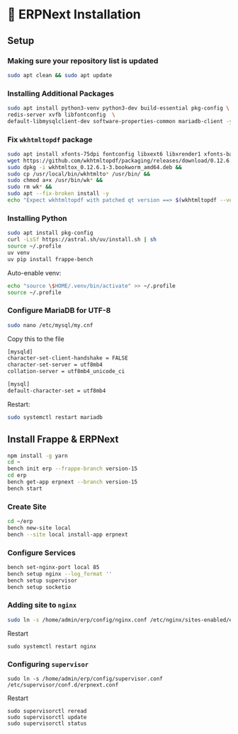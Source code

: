 # 🏢 ERPNext Installation

## Setup

### Making sure your repository list is updated

```bash
sudo apt clean && sudo apt update
```

### Installing Additional Packages

```bash
sudo apt install python3-venv python3-dev build-essential pkg-config \
redis-server xvfb libfontconfig  \
default-libmysqlclient-dev software-properties-common mariadb-client -y
```

### Fix `wkhtmltopdf` package

```bash
sudo apt install xfonts-75dpi fontconfig libxext6 libxrender1 xfonts-base &&
wget https://github.com/wkhtmltopdf/packaging/releases/download/0.12.6.1-3/wkhtmltox_0.12.6.1-3.bookworm_amd64.deb &&
sudo dpkg -i wkhtmltox_0.12.6.1-3.bookworm_amd64.deb &&
sudo cp /usr/local/bin/wkhtmlto* /usr/bin/ &&
sudo chmod a+x /usr/bin/wk* &&
sudo rm wk* &&
sudo apt --fix-broken install -y
echo "Expect wkhtmltopdf with patched qt version ==> $(wkhtmltopdf --version)"
```

### Installing Python

```bash
sudo apt install pkg-config
curl -LsSf https://astral.sh/uv/install.sh | sh
source ~/.profile
uv venv
uv pip install frappe-bench
```

Auto-enable venv:

```bash
echo "source \$HOME/.venv/bin/activate" >> ~/.profile
source ~/.profile
```

### Configure MariaDB for UTF-8

```bash
sudo nano /etc/mysql/my.cnf
```

Copy this to the file

```bash
[mysqld]
character-set-client-handshake = FALSE
character-set-server = utf8mb4
collation-server = utf8mb4_unicode_ci

[mysql]
default-character-set = utf8mb4
```

Restart:

```bash
sudo systemctl restart mariadb
```

## Install Frappe & ERPNext

```bash
npm install -g yarn
cd ~
bench init erp --frappe-branch version-15
cd erp
bench get-app erpnext --branch version-15
bench start
```

### Create Site

```bash
cd ~/erp
bench new-site local
bench --site local install-app erpnext
```

### Configure Services

```bash
bench set-nginx-port local 85
bench setup nginx --log_format ''
bench setup supervisor
bench setup socketio
```

### Adding site to `nginx`

```bash
sudo ln -s /home/admin/erp/config/nginx.conf /etc/nginx/sites-enabled/erpnext.conf
```

Restart

```
sudo systemctl restart nginx
```

### Configuring `supervisor`

```
sudo ln -s /home/admin/erp/config/supervisor.conf /etc/supervisor/conf.d/erpnext.conf
```

Restart

```
sudo supervisorctl reread
sudo supervisorctl update
sudo supervisorctl status
```
